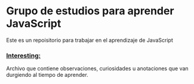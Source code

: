 # Grupo de estudios para aprender JavaScript
Este es un repoisitorio para trabajar en el aprendizaje de JavaScript

### [Interesting:](./interesting.md)
Archivo que contiene observaciones, curiosidades u anotaciones que van durgiendo al tiempo de aprender.
